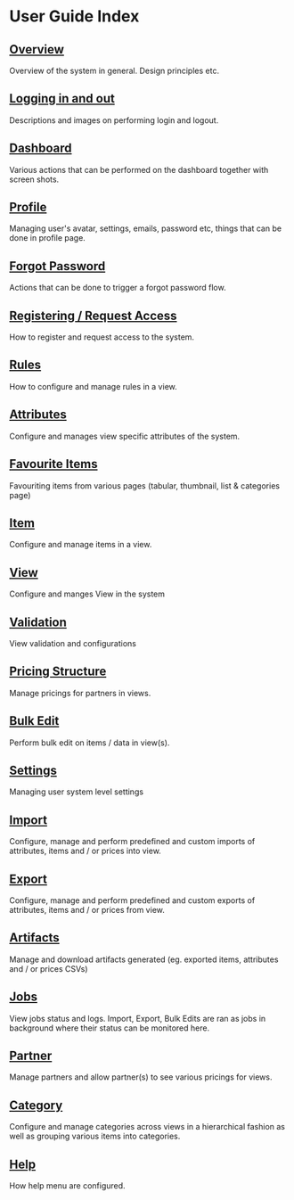 # User Guide Index

## [Overview](user-overview.md)

Overview of the system in general. Design principles etc.

## [Logging in and out](log-in.md)

Descriptions and images on performing login and logout.

## [Dashboard](dashboard.md)

Various actions that can be performed on the dashboard together with screen shots.

## [Profile](profile.md)

Managing user's avatar, settings, emails, password etc, things that can be done in profile page.

## [Forgot Password](forgot-password.md)

Actions that can be done to trigger a forgot password flow.

## [Registering / Request Access](registering-request-access/)

How to register and request access to the system.

## [Rules](rules.md)

How to configure and manage rules in a view.

## [Attributes](attributes.md)

Configure and manages view specific attributes of the system.

## [Favourite Items](favourites.md)

Favouriting items from various pages \(tabular, thumbnail, list & categories page\)

## [Item](item.md)

Configure and manage items in a view.

## [View](view.md)

Configure and manges View in the system

## [Validation](validation.md)

View validation and configurations

## [Pricing Structure](pricing-structure.md)

Manage pricings for partners in views.

## [Bulk Edit](bulk-edit.md)

Perform bulk edit on items / data in view\(s\).

## [Settings](settings.md)

Managing user system level settings

## [Import](import.md)

Configure, manage and perform predefined and custom imports of attributes, items and / or prices into view.

## [Export](export.md)

Configure, manage and perform predefined and custom exports of attributes, items and / or prices from view.

## [Artifacts](artifacts.md)

Manage and download artifacts generated \(eg. exported items, attributes and / or prices CSVs\)

## [Jobs](jobs.md)

View jobs status and logs. Import, Export, Bulk Edits are ran as jobs in background where their status can be monitored here.

## [Partner](partner.md)

Manage partners and allow partner\(s\) to see various pricings for views.

## [Category](category.md)

Configure and manage categories across views in a hierarchical fashion as well as grouping various items  into categories.

## [Help](help.md)

How help menu are configured.









